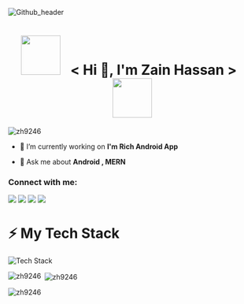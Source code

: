 ![Github_header](https://repository-images.githubusercontent.com/588181932/e36ec678-7984-4cdd-8e4c-a3932772ff8e)

<h1 align="center">
  <img src="https://user-images.githubusercontent.com/88898454/162615569-25a9d7d3-9235-4322-805f-1438d2b79e43.gif" width="80">
  &nbsp; < Hi 👋, I'm Zain Hassan > &nbsp;
  <img src="https://user-images.githubusercontent.com/88898454/162615569-25a9d7d3-9235-4322-805f-1438d2b79e43.gif" width="80">
</h1>


<p align="left"> <img src="https://komarev.com/ghpvc/?username=zh9246&label=Profile%20views&color=0e75b6&style=flat" alt="zh9246" /> </p>



- 🔭 I’m currently working on **I'm Rich Android App**

- 💬 Ask me about **Android , MERN**

<h3 align="left">Connect with me:</h3>
<p align="left">
<a href="https://www.linkedin.com/in/zh92/"><img src="https://img.shields.io/badge/-ZainHassan-0077B5?style=flat&logo=Linkedin&logoColor=white"/></a>
<a href="mailto:zhassan9246@gmail.com"><img src="https://img.shields.io/badge/-zhassan9246.com-D14836?style=flat&logo=Gmail&logoColor=white"/></a>
<a href="https://www.instagram.com/zain_ch876/"><img src="https://img.shields.io/badge/-@zain_ch876-E4405F?style=flat&logo=Instagram&logoColor=white"/></a>
<a href="https://www.facebook.com/Zain_Hassan/"><img src="https://img.shields.io/badge/-@Zain_hassan-1877F2?style=flat&logo=Facebook&logoColor=white"/></a>
</p>

# ⚡ My Tech Stack
![Tech Stack](https://cardify.vercel.app/api/badges?border=false&borderColor=%23ddd&borderWidth=2&iconColor=&icons=html5%2Ccss3%2Cjavascript%2Cpython%2Cnodedotjs%2Creact&preset=dark&shadow=true&width=100)

<p><img align="left" src="https://github-readme-stats.vercel.app/api/top-langs?username=zh9246&show_icons=true&locale=en&layout=compact" alt="zh9246" /></p>

<p>&nbsp;<img align="center" src="https://github-readme-stats.vercel.app/api?username=zh9246&show_icons=true&locale=en" alt="zh9246" /></p>

<p><img align="center" src="https://github-readme-streak-stats.herokuapp.com/?user=zh9246&" alt="zh9246" /></p>

